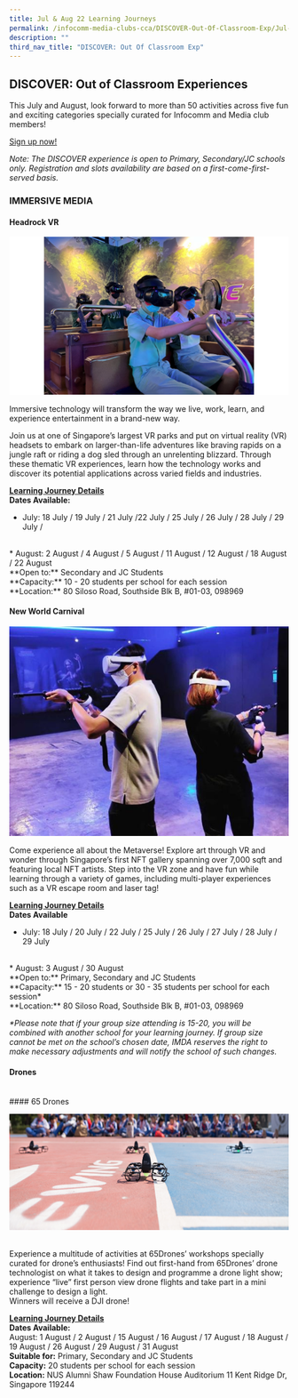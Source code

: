 ```yaml
---
title: Jul & Aug 22 Learning Journeys
permalink: /infocomm-media-clubs-cca/DISCOVER-Out-Of-Classroom-Exp/Jul-Aug-22
description: ""
third_nav_title: "DISCOVER: Out Of Classroom Exp"
---
```

## DISCOVER: Out of Classroom Experiences

This July and August, look forward to more than 50 activities across five fun and exciting categories specially curated for Infocomm and Media club members!

[Sign up now!]()

<i>Note: The DISCOVER experience is open to Primary, Secondary/JC schools only. Registration and slots availability are based on a first-come-first-served basis.</i>

### IMMERSIVE MEDIA
#### Headrock VR 

![](/images/Icmclub/HRVR1.jpg)

Immersive technology will transform the way we live, work, learn, and experience entertainment in a brand-new way. 

Join us at one of Singapore’s largest VR parks and put on virtual reality (VR) headsets to embark on larger-than-life adventures like braving rapids on a jungle raft or riding a dog sled through an unrelenting blizzard. Through these thematic VR experiences, learn how the technology works and discover its potential applications across varied fields and industries. 

**<u>Learning Journey Details</u>**
<br> **Dates Available:**     
* July: 18 July / 19 July /  21 July /22 July / 25 July / 26 July / 28 July / 29 July / 
<br>
* August: 2 August / 4 August / 5 August /   11 August / 12 August / 18 August /  22 August
<br>
**Open to:** Secondary and JC Students 
<br>
**Capacity:**  10 - 20 students per school for each session
<br>
**Location:**  80 Siloso Road, Southside Blk B, #01-03, 098969 


#### New World Carnival
 
![](/images/Icmclub/New%20World%20Carnival%201.jpg)

Come experience all about the Metaverse! Explore art through VR and wonder through Singapore’s first NFT gallery spanning over 7,000 sqft and featuring local NFT artists. Step into the VR zone and have fun while learning through a variety of games, including multi-player experiences such as a VR escape room and laser tag!

**<u>Learning Journey Details</u>**
<br>**Dates Available** 
* July: 18 July / 20 July /  22 July / 25 July / 26 July / 27 July / 28 July / 29 July 
<br> 
* August: 3 August / 30 August 
<br>
**Open to:** Primary, Secondary and JC Students 
<br>
**Capacity:** 15 - 20 students or 30 - 35 students per school for each session*
<br>
**Location:** 80 Siloso Road, Southside Blk B, #01-03, 098969 

<i>*Please note that if your group size attending is 15-20, you will be combined with another school for your learning journey. If group size cannot be met on the school’s chosen date, IMDA reserves the right to make necessary adjustments and will notify the school of such changes.</i>

#### Drones
<br>
#### 65 Drones

![](/images/Icmclub/Drone1.png)

<br>
Experience a multitude of activities at 65Drones’ workshops specially curated for drone’s enthusiasts! Find out first-hand from 65Drones’ drone technologist on what it takes to design and programme a drone light show; experience “live” first person view drone flights and take part in a mini challenge to design a light.
<br>
 Winners will receive a DJI drone!
 
**<u>Learning Journey Details</u>** 
<br>**Dates Available:**<br>
August: 1 August / 2 August / 15 August / 16 August / 17 August / 18 August / 19 August / 26 August / 29 August / 31 August 
<br>
**Suitable for:** Primary, Secondary and JC Students <br>
**Capacity:** 20 students per school for each session <br>
**Location:** NUS Alumni Shaw Foundation House Auditorium
11 Kent Ridge Dr, Singapore 119244

